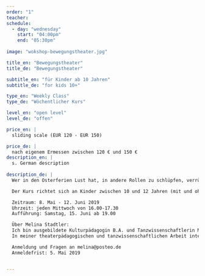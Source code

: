 ```yaml
---
order: "1"
teacher: 
schedule:
  - day: "wednesday"
    start: "04:00pm"
    end: "05:30pm"
    
image: "wokshop-bewegungstheater.jpg"

title_en: "Bewegungstheater"
title_de: "Bewegungstheater"

subtitle_en: "für Kinder ab 10 Jahren"
subtitle_de: "for kids 10+"

type_en: "Weekly Class"
type_de: "Wöchentlicher Kurs"

level_en: "open level"
level_de: "offen"

price_en: |
  sliding scale (EUR 120 - EUR 150)

price_de: |
  nach eigenem Ermessen zwischen 120 € und 150 €
description_en: |
  s. German description
  
description_de: |
  Wer in den Osterferien Lust hat, in andere Rollen zu schlüpfen, verrückte Ideen zu spinnen und mit Stimme, Mimik und Körper Geschichten zu erzählen, ist in dem Ferienworkshop Bewegungstheater genau richtig. Wir werden laut und auch mal leise, wir rebellieren und kokettieren, wir stampfen auf den Boden und schweben wie eine Feder. In jedem Fall sammeln wir Themen, die uns beschäftigen, und erforschen diese auf unsere eigene und kreative Art.

  Der Kurs richtet sich an Kinder zwischen 10 und 12 Jahren (mit und ohne Vorkenntnisse). Kinder mit Behinderung sind herzlich willkommen.  

  Zeitraum: 8. Mai - 12. Juni 2019  
  Uhrzeit: jeden Mittwoch von 16.00-17.30    
  Aufführung: Samstag, 15. Juni ab 19.00    

  Über Melina Stadtler:  
  Ich bin ausgebildete Kulturpädagogin B.A. und Tanzwissenschaftlerin M.A. und arbeite seit 2010 als freischaffende Tanz- und Theaterpädagogin vor allem an Schulen und in der offenen Jugendarbeit.
  In meiner theaterpädagogischen und tanzwissenschaftlichen Arbeit interessiere ich mich für politische und gesellschaftskritische Themen wie Rassismus und Exotismus, Gender, Inklusion und Empowerment.

  Anmeldung und Fragen an melina@posteo.de  
  Anmeldefrist: 5. Mai 2019


---
```

